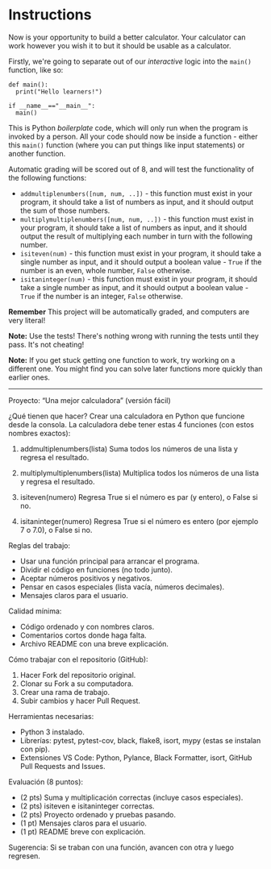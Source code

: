 # Instructions
Now is your opportunity to build a better calculator. Your calculator can work however you wish it to but it should be usable as a calculator.

Firstly, we're going to separate out of our *interactive* logic into the `main()` function, like so:

```
def main():
  print("Hello learners!")

if __name__=="__main__":
  main()
```

This is Python *boilerplate* code, which will only run when the program is invoked by a person. All your code should now be inside a function - either this `main()` function (where you can put things like input statements) or another function.

Automatic grading will be scored out of 8, and will test the functionality of the following functions:

* `addmultiplenumbers([num, num, ..])` - this function must exist in your program, it should take a list of numbers as input, and it should output the sum of those numbers.
* `multiplymultiplenumbers([num, num, ..])` - this function must exist in your program, it should take a list of numbers as input, and it should output the result of multiplying each number in turn with the following number.
* `isiteven(num)` - this function must exist in your program, it should take a single number as input, and it should output a boolean value - `True` if the number is an even, whole number, `False` otherwise.
* `isitaninteger(num)` - this function must exist in your program, it should take a single number as input, and it should output a boolean value - `True` if the number is an integer, `False` otherwise.

**Remember** This project will be automatically graded, and computers are very literal!

**Note:** Use the tests! There's nothing wrong with running the tests until they pass. It's not cheating!

**Note:** If you get stuck getting one function to work, try working on a different one. You might find you can solve later functions more quickly than earlier ones.
____________________________________________________________________________________________________________

Proyecto: “Una mejor calculadora” (versión fácil)

¿Qué tienen que hacer?
Crear una calculadora en Python que funcione desde la consola. La calculadora debe tener estas 4 funciones (con estos nombres exactos):

1) addmultiplenumbers(lista)
   Suma todos los números de una lista y regresa el resultado.

2) multiplymultiplenumbers(lista)
   Multiplica todos los números de una lista y regresa el resultado.

3) isiteven(numero)
   Regresa True si el número es par (y entero), o False si no.

4) isitaninteger(numero)
   Regresa True si el número es entero (por ejemplo 7 o 7.0), o False si no.

Reglas del trabajo:
- Usar una función principal para arrancar el programa.
- Dividir el código en funciones (no todo junto).
- Aceptar números positivos y negativos.
- Pensar en casos especiales (lista vacía, números decimales).
- Mensajes claros para el usuario.

Calidad mínima:
- Código ordenado y con nombres claros.
- Comentarios cortos donde haga falta.
- Archivo README con una breve explicación.

Cómo trabajar con el repositorio (GitHub):
1) Hacer Fork del repositorio original.
2) Clonar su Fork a su computadora.
3) Crear una rama de trabajo.
4) Subir cambios y hacer Pull Request.

Herramientas necesarias:
- Python 3 instalado.
- Librerías: pytest, pytest-cov, black, flake8, isort, mypy (estas se instalan con pip).
- Extensiones VS Code: Python, Pylance, Black Formatter, isort, GitHub Pull Requests and Issues.

Evaluación (8 puntos):
- (2 pts) Suma y multiplicación correctas (incluye casos especiales).
- (2 pts) isiteven e isitaninteger correctas.
- (2 pts) Proyecto ordenado y pruebas pasando.
- (1 pt) Mensajes claros para el usuario.
- (1 pt) README breve con explicación.

Sugerencia: Si se traban con una función, avancen con otra y luego regresen.